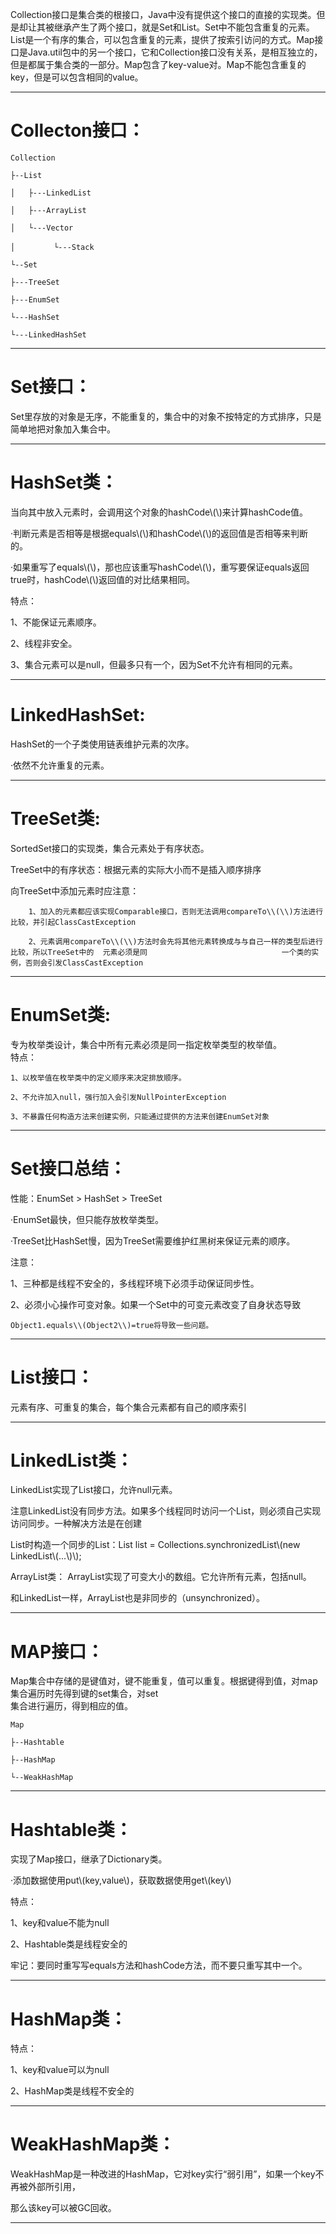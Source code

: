 Collection接口是集合类的根接口，Java中没有提供这个接口的直接的实现类。但是却让其被继承产生了两个接口，就是Set和List。Set中不能包含重复的元素。List是一个有序的集合，可以包含重复的元素，提供了按索引访问的方式。Map接口是Java.util包中的另一个接口，它和Collection接口没有关系，是相互独立的，但是都属于集合类的一部分。Map包含了key-value对。Map不能包含重复的key，但是可以包含相同的value。

---

# Collecton接口：

```
Collection

├--List

│   ├---LinkedList

│   ├---ArrayList

│   └---Vector

│　       └---Stack

└--Set

├---TreeSet

├---EnumSet

└---HashSet

└---LinkedHashSet
```

---

# Set接口：

Set里存放的对象是无序，不能重复的，集合中的对象不按特定的方式排序，只是简单地把对象加入集合中。

---

# HashSet类：

当向其中放入元素时，会调用这个对象的hashCode\\(\\)来计算hashCode值。

·判断元素是否相等是根据equals\\(\\)和hashCode\\(\\)的返回值是否相等来判断的。

·如果重写了equals\\(\\)，那也应该重写hashCode\\(\\)，重写要保证equals返回true时，hashCode\\(\\)返回值的对比结果相同。

特点：

1、不能保证元素顺序。    

2、线程非安全。   

3、集合元素可以是null，但最多只有一个，因为Set不允许有相同的元素。

---

# LinkedHashSet:

HashSet的一个子类使用链表维护元素的次序。

·依然不允许重复的元素。

---

# TreeSet类:

SortedSet接口的实现类，集合元素处于有序状态。

TreeSet中的有序状态：根据元素的实际大小而不是插入顺序排序

向TreeSet中添加元素时应注意：

```
    1、加入的元素都应该实现Comparable接口，否则无法调用compareTo\\(\\)方法进行比较，并引起ClassCastException

    2、元素调用compareTo\\(\\)方法时会先将其他元素转换成与与自己一样的类型后进行比较，所以TreeSet中的  元素必须是同                              一个类的实例，否则会引发ClassCastException
```

---

# EnumSet类:

专为枚举类设计，集合中所有元素必须是同一指定枚举类型的枚举值。  
    特点：

```
1、以枚举值在枚举类中的定义顺序来决定排放顺序。

2、不允许加入null，强行加入会引发NullPointerException

3、不暴露任何构造方法来创建实例，只能通过提供的方法来创建EnumSet对象
```

---

# Set接口总结：

性能：EnumSet &gt; HashSet &gt; TreeSet

·EnumSet最快，但只能存放枚举类型。

·TreeSet比HashSet慢，因为TreeSet需要维护红黑树来保证元素的顺序。

注意：

1、三种都是线程不安全的，多线程环境下必须手动保证同步性。

2、必须小心操作可变对象。如果一个Set中的可变元素改变了自身状态导致

```
Object1.equals\\(Object2\\)=true将导致一些问题。
```

---

# List接口：

元素有序、可重复的集合，每个集合元素都有自己的顺序索引

---

# LinkedList类：

LinkedList实现了List接口，允许null元素。

注意LinkedList没有同步方法。如果多个线程同时访问一个List，则必须自己实现访问同步。一种解决方法是在创建

List时构造一个同步的List：List list = Collections.synchronizedList\\(new LinkedList\\(...\\)\\);

ArrayList类：   ArrayList实现了可变大小的数组。它允许所有元素，包括null。

和LinkedList一样，ArrayList也是非同步的（unsynchronized）。

---

# MAP接口：

Map集合中存储的是键值对，键不能重复，值可以重复。根据键得到值，对map集合遍历时先得到键的set集合，对set  
集合进行遍历，得到相应的值。

```
Map

├--Hashtable

├--HashMap

└--WeakHashMap
```

---

# Hashtable类：

实现了Map接口，继承了Dictionary类。

·添加数据使用put\\(key,value\\)，获取数据使用get\\(key\\)

特点：

1、key和value不能为null

2、Hashtable类是线程安全的

牢记：要同时重写写equals方法和hashCode方法，而不要只重写其中一个。

---

# HashMap类：

特点：

1、key和value可以为null

2、HashMap类是线程不安全的

---

# WeakHashMap类：

WeakHashMap是一种改进的HashMap，它对key实行“弱引用”，如果一个key不再被外部所引用，

那么该key可以被GC回收。

---

# 

# 



